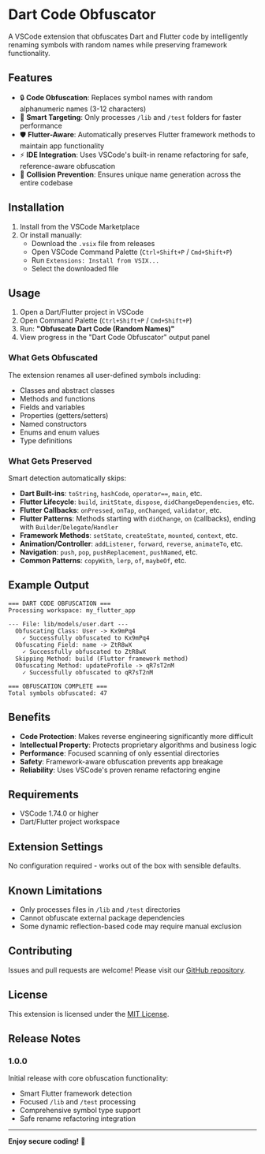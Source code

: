 # Dart Code Obfuscator

A VSCode extension that obfuscates Dart and Flutter code by intelligently renaming symbols with random names while preserving framework functionality.

## Features

- 🔒 **Code Obfuscation**: Replaces symbol names with random alphanumeric names (3-12 characters)
- 🎯 **Smart Targeting**: Only processes `/lib` and `/test` folders for faster performance
- 🛡️ **Flutter-Aware**: Automatically preserves Flutter framework methods to maintain app functionality
- ⚡ **IDE Integration**: Uses VSCode's built-in rename refactoring for safe, reference-aware obfuscation
- 🎲 **Collision Prevention**: Ensures unique name generation across the entire codebase

## Installation

1. Install from the VSCode Marketplace
2. Or install manually:
   - Download the `.vsix` file from releases
   - Open VSCode Command Palette (`Ctrl+Shift+P` / `Cmd+Shift+P`)
   - Run `Extensions: Install from VSIX...`
   - Select the downloaded file

## Usage

1. Open a Dart/Flutter project in VSCode
2. Open Command Palette (`Ctrl+Shift+P` / `Cmd+Shift+P`)
3. Run: **"Obfuscate Dart Code (Random Names)"**
4. View progress in the "Dart Code Obfuscator" output panel

### What Gets Obfuscated

The extension renames all user-defined symbols including:
- Classes and abstract classes
- Methods and functions
- Fields and variables
- Properties (getters/setters)
- Named constructors
- Enums and enum values
- Type definitions

### What Gets Preserved

Smart detection automatically skips:
- **Dart Built-ins**: `toString`, `hashCode`, `operator==`, `main`, etc.
- **Flutter Lifecycle**: `build`, `initState`, `dispose`, `didChangeDependencies`, etc.
- **Flutter Callbacks**: `onPressed`, `onTap`, `onChanged`, `validator`, etc.
- **Flutter Patterns**: Methods starting with `didChange`, `on` (callbacks), ending with `Builder`/`Delegate`/`Handler`
- **Framework Methods**: `setState`, `createState`, `mounted`, `context`, etc.
- **Animation/Controller**: `addListener`, `forward`, `reverse`, `animateTo`, etc.
- **Navigation**: `push`, `pop`, `pushReplacement`, `pushNamed`, etc.
- **Common Patterns**: `copyWith`, `lerp`, `of`, `maybeOf`, etc.

## Example Output

```
=== DART CODE OBFUSCATION ===
Processing workspace: my_flutter_app

--- File: lib/models/user.dart ---
  Obfuscating Class: User -> Kx9mPq4
    ✓ Successfully obfuscated to Kx9mPq4
  Obfuscating Field: name -> ZtR8wX
    ✓ Successfully obfuscated to ZtR8wX
  Skipping Method: build (Flutter framework method)
  Obfuscating Method: updateProfile -> qR7sT2nM
    ✓ Successfully obfuscated to qR7sT2nM

=== OBFUSCATION COMPLETE ===
Total symbols obfuscated: 47
```

## Benefits

- **Code Protection**: Makes reverse engineering significantly more difficult
- **Intellectual Property**: Protects proprietary algorithms and business logic
- **Performance**: Focused scanning of only essential directories
- **Safety**: Framework-aware obfuscation prevents app breakage
- **Reliability**: Uses VSCode's proven rename refactoring engine

## Requirements

- VSCode 1.74.0 or higher
- Dart/Flutter project workspace

## Extension Settings

No configuration required - works out of the box with sensible defaults.

## Known Limitations

- Only processes files in `/lib` and `/test` directories
- Cannot obfuscate external package dependencies
- Some dynamic reflection-based code may require manual exclusion

## Contributing

Issues and pull requests are welcome! Please visit our [GitHub repository](https://github.com/username/dart-code-obfuscator).

## License

This extension is licensed under the [MIT License](LICENSE).

## Release Notes

### 1.0.0

Initial release with core obfuscation functionality:
- Smart Flutter framework detection
- Focused `/lib` and `/test` processing
- Comprehensive symbol type support
- Safe rename refactoring integration

---

**Enjoy secure coding!** 🔐